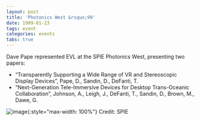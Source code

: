 ```yaml
---
layout: post
title: 'Photonics West &rsquo;99'
date: 1999-01-23
tags: event
categories: events
tabs: true
---
```


Dave Pape represented EVL at the SPIE Photonics West, presenting two papers: 
<ul>
<li>&ldquo;Transparently Supporting a Wide Range of VR and Stereoscopic Display Devices&rdquo;, Pape, D., Sandin, D., DeFanti, T.</li>
<li>&ldquo;Next-Generation Tele-Immersive Devices for Desktop Trans-Oceanic Collaboration&rdquo;, Johnson, A., Leigh, J., DeFanti, T., Sandin, D., Brown, M., Dawe, G.</li>
</ul>

![image](https://www.evl.uic.edu/output/originals/spie99.gif-srcw.jpg){:style="max-width: 100%"}
Credit: SPIE

